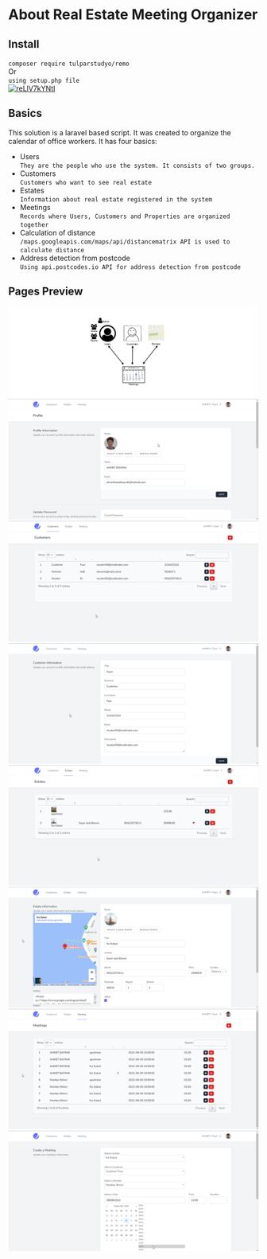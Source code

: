 # About Real Estate Meeting Organizer
## Install
``
composer require tulparstudyo/remo
``
<br>Or<br>
``
using setup.php file
``
<br>
[![reLlV7kYNtI](https://img.youtube.com/vi/I0U0pxn1wWQ/0.jpg)](https://www.youtube.com/watch?v=I0U0pxn1wWQ)
## Basics
This solution is a laravel based script. It was created to organize the calendar of office workers. It has four basics:

- Users<br>
``
They are the people who use the system. It consists of two groups.
``
- Customers<br>
``
Customers who want to see real estate
``
- Estates<br>
``
Information about real estate registered in the system
``
- Meetings<br>
``
Records where Users, Customers and Properties are organized together
``
- Calculation of distance<br>
``
/maps.googleapis.com/maps/api/distancematrix API is used to calculate distance
``
- Address detection from postcode<br>
``
Using api.postcodes.io API for address detection from postcode
``
## Pages Preview
![Organization](public/assets/img/org.png)
![Profile](public/assets/img/profile.png)
![customers](public/assets/img/customers.png)
![customers](public/assets/img/customer-edit.png)
![estates](public/assets/img/estates.png)
![estates](public/assets/img/estate-edit.png)
![meetings](public/assets/img/meetings.png)
![meetings](public/assets/img/meeting-edit.png)
